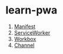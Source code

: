 # learn-pwa

1. [Manifest](docs/Manifest.md)
2. [ServiceWorker](docs/ServiceWorker.md)
3. [Workbox](docs/Workbox.md)
4. [Channel](docs/Channel.md)
